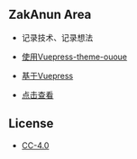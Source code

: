 ## ZakAnun Area

- 记录技术、记录想法 

- [使用Vuepress-theme-ououe](https://github.com/tolking/vuepress-theme-ououe)

- [基于Vuepress](https://github.com/vuejs/vuepress)

- [点击查看](https://www.zakli.cn/)

## License 

- [CC-4.0](https://creativecommons.org/licenses/by-nc-sa/4.0/legalcode)
